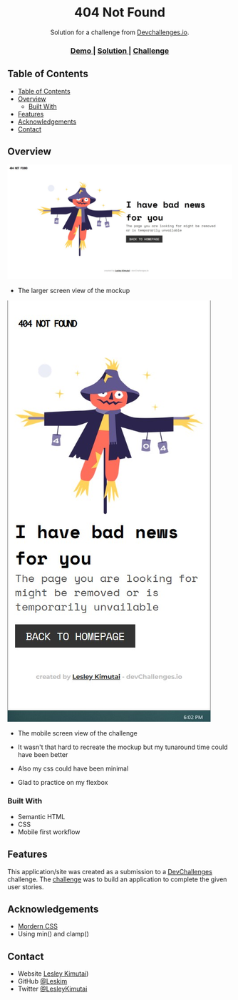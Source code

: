 <!-- Please update value in the {}  -->

<h1 align="center">404 Not Found</h1>

<div align="center">
   Solution for a challenge from  <a href="http://devchallenges.io" target="_blank">Devchallenges.io</a>.
</div>

<div align="center">
  <h3>
    <a href="https://issagoodlifeinc.github.io/404-Not-Found/">
      Demo
    </a>
    <span> | </span>
    <a href="https://github.com/issagoodlifeInc/404-Not-Found.git">
      Solution
    </a>
    <span> | </span>
    <a href="https://devchallenges.io/challenges/wBunSb7FPrIepJZAg0sY">
      Challenge
    </a>
  </h3>
</div>

<!-- TABLE OF CONTENTS -->

## Table of Contents

- [Table of Contents](#table-of-contents)
- [Overview](#overview)
  - [Built With](#built-with)
- [Features](#features)
- [Acknowledgements](#acknowledgements)
- [Contact](#contact)

<!-- OVERVIEW -->

## Overview

![Laptop View](./assets/images/laptopscrnshot.jpg)
- The larger screen view of the mockup

![Mobile View](./assets/images/mobilescrnshot.jpg)
- The mobile screen view of the challenge

- It wasn't that hard to recreate the mockup but my tunaround time could have been better
- Also my css could have been minimal 

- Glad to practice on my flexbox

### Built With

- Semantic HTML
- CSS
- Mobile first workflow


## Features

<!-- List the features of your application or follow the template. Don't share the figma file here :) -->

This application/site was created as a submission to a [DevChallenges](https://devchallenges.io/challenges) challenge. The [challenge](https://devchallenges.io/challenges/wBunSb7FPrIepJZAg0sY) was to build an application to complete the given user stories.


## Acknowledgements

- [Mordern CSS](https://moderncss.dev/practical-uses-of-css-math-functions-calc-clamp-min-max/)
- Using min()  and clamp()

## Contact

- Website [Lesley Kimutai](https://leskimfamily.herokuapp.com/))
- GitHub [@Leskim](https://Leskim)
- Twitter [@LesleyKimutai](https://LesleyKimutai)
